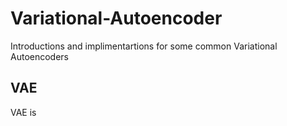# Variational-Autoencoder
Introductions and implimentartions for some common Variational Autoencoders
## VAE
VAE is
